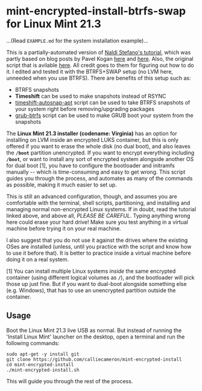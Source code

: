 # mint-encrypted-install-btrfs-swap for Linux Mint 21.3

...(Read `EXAMPLE.md` for the system installation example)...

This is a partially-automated version of [Naldi Stefano's
tutorial](https://community.linuxmint.com/tutorial/view/2061), which was
partly based on blog posts by Pavel Kogan
[here](http://www.pavelkogan.com/2014/05/23/luks-full-disk-encryption/)
and
[here](http://www.pavelkogan.com/2015/01/25/linux-mint-encryption/). Also, the original script that is avilable [here](https://github.com/calliecameron/mint-encrypted-install). All credit goes to them for figuring out how to do it. I edited and tested it with the BTRFS+SWAP setup (no LVM here, unneeded when you use BTRFS). There are benefits of this setup such as:

- BTRFS snapshots
- **Timeshift** can be used to make snapshots instead of RSYNC
- [timeshift-autosnap-apt](https://github.com/wmutschl/timeshift-autosnap-apt) script can be used to take BTRFS snapshots of your system right before removing/upgrading packages
- [grub-btrfs](https://github.com/Antynea/grub-btrfs) script can be used to make GRUB boot your system from the snapshots

The **Linux Mint 21.3 installer (codename: Virginia)** has an option for installing on LVM inside
an encrypted LUKS container, but this is only offered if you want to erase
the whole disk (no dual boot), and also leaves the **`/boot`** partition
unencrypted. If you want to encrypt everything including **`/boot`**, or want to
install any sort of encrypted system alongside another OS for dual boot [1],
you have to configure the bootloader and initramfs manually -- which is
time-consuming and easy to get wrong. This script guides you through the
process, and automates as many of the commands as possible, making it much
easier to set up.

This is still an advanced configuration, though, and assumes you are
comfortable with the terminal, shell scripts, partitioning, and installing
and managing normal non-encrypted Linux systems. If in doubt, read the tutorial
linked above, and above all, *PLEASE BE CAREFUL*. Typing anything wrong here
could erase your hard drive! Make sure you test anything in a virtual machine
before trying it on your real machine.

I also suggest that you do not use it against the drives where the existing OSes are installed (unless, until you practice with the script and know how to use it before that). It is better to practice inside a virtual machine before doing it on a real system.

[1] You can install multiple Linux systems *inside* the same encrypted
container (using different logical volumes as **`/`**), and the bootloader will
pick those up just fine. But if you want to dual-boot alongside something
else (e.g. Windows), that has to use an unencrypted partition outside the
container.


## Usage

Boot the Linux Mint 21.3 live USB as normal. But instead of running the 'Install Linux Mint' launcher on the desktop, open a terminal and run the following commands:

    sudo apt-get -y install git
    git clone https://github.com/calliecameron/mint-encrypted-install
    cd mint-encrypted-install
    ./mint-encrypted-install.sh

This will guide you through the rest of the process.
